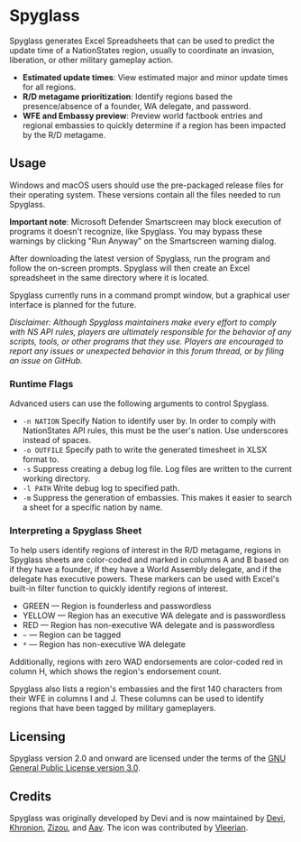 # Spyglass
Spyglass generates Excel Spreadsheets that can be used to predict the update time of a NationStates region, usually to coordinate an invasion, liberation, or other military gameplay action.

* **Estimated update times**: View estimated major and minor update times for all regions.
* **R/D metagame prioritization**: Identify regions based the presence/absence of a founder, WA delegate, and password.
* **WFE and Embassy preview**: Preview world factbook entries and regional embassies to quickly determine if a region has been impacted by the R/D metagame.

## Usage
Windows and macOS users should use the pre-packaged release files for their operating system. These versions contain all the files needed to run Spyglass.

**Important note**: Microsoft Defender Smartscreen may block execution of programs it doesn't recognize, like Spyglass. You may bypass these warnings by clicking "Run Anyway" on the Smartscreen warning dialog.

After downloading the latest version of Spyglass, run the program and follow the on-screen prompts. Spyglass will then create an Excel spreadsheet in the same directory where it is located.

Spyglass currently runs in a command prompt window, but a graphical user interface is planned for the future.

*Disclaimer: Although Spyglass maintainers make every effort to comply with NS API rules, players are ultimately responsible for the behavior of any scripts, tools, or other programs that they use. Players are encouraged to report any issues or unexpected behavior in this forum thread, or by filing an issue on GitHub.*

### Runtime Flags
Advanced users can use the following arguments to control Spyglass.

- `-n NATION` Specify Nation to identify user by. In order to comply with NationStates API rules, this must be the user's nation. Use underscores instead of spaces.
- `-o OUTFILE` Specify path to write the generated timesheet in XLSX format to.
- `-s` Suppress creating a debug log file. Log files are written to the current working directory.
- `-l PATH` Write debug log to specified path.
- `-m` Suppress the generation of embassies. This makes it easier to search a sheet for a specific nation by name.

### Interpreting a Spyglass Sheet

To help users identify regions of interest in the R/D metagame, regions in Spyglass sheets are color-coded and marked in columns A and B based on if they have a founder, if they have a World Assembly delegate, and if the delegate has executive powers. These markers can be used with Excel's built-in filter function to quickly identify regions of interest.

-   GREEN — Region is founderless and passwordless
-   YELLOW — Region has an executive WA delegate and is passwordless
-   RED — Region has non-executive WA delegate and is passwordless
-   `~` — Region can be tagged
-   `*` — Region has non-executive WA delegate

Additionally, regions with zero WAD endorsements are color-coded red in column H, which shows the region's endorsement count.

Spyglass also lists a region's embassies and the first 140 characters from their WFE in columns I and J. These columns can be used to identify regions that have been tagged by military gameplayers.

## Licensing
Spyglass version 2.0 and onward are licensed under the terms of the [GNU General Public License version 3.0](https://choosealicense.com/licenses/gpl-3.0/).

## Credits

Spyglass was originally developed by Devi and is now maintained by [Devi](https://github.com/Derpseh/), [Khronion](https://github.com/khronion), [Zizou](https://github.com/Aptenodyte), and [Aav](https://github.com/AavHRF). The icon was contributed by [Vleerian](https://github.com/vleerian/).
